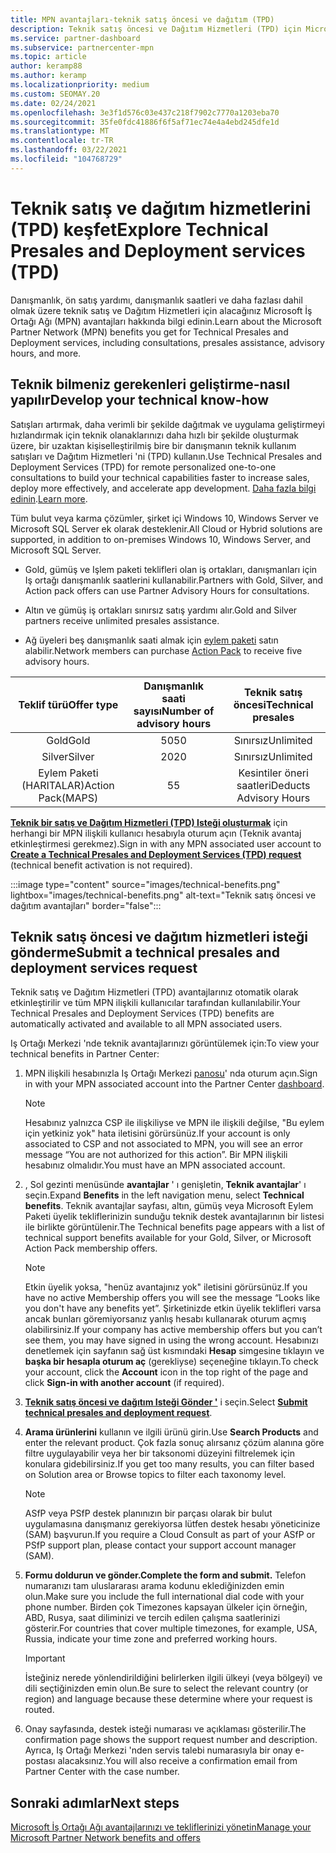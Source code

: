 ```yaml
---
title: MPN avantajları-teknik satış öncesi ve dağıtım (TPD)
description: Teknik satış öncesi ve Dağıtım Hizmetleri (TPD) için Microsoft İş Ortağı Ağı (MPN) avantajları hakkında bilgi edinin
ms.service: partner-dashboard
ms.subservice: partnercenter-mpn
ms.topic: article
author: keramp88
ms.author: keramp
ms.localizationpriority: medium
ms.custom: SEOMAY.20
ms.date: 02/24/2021
ms.openlocfilehash: 3e3f1d576c03e437c218f7902c7770a1203eba70
ms.sourcegitcommit: 35fe0fdc41886f6f5af71ec74e4a4ebd245dfe1d
ms.translationtype: MT
ms.contentlocale: tr-TR
ms.lasthandoff: 03/22/2021
ms.locfileid: "104768729"
---
```

# <a name="explore-technical-presales-and-deployment-services-tpd"></a><span data-ttu-id="eea7a-103">Teknik satış ve dağıtım hizmetlerini (TPD) keşfet</span><span class="sxs-lookup"><span data-stu-id="eea7a-103">Explore Technical Presales and Deployment services (TPD)</span></span> 

<span data-ttu-id="eea7a-104">Danışmanlık, ön satış yardımı, danışmanlık saatleri ve daha fazlası dahil olmak üzere teknik satış ve Dağıtım Hizmetleri için alacağınız Microsoft İş Ortağı Ağı (MPN) avantajları hakkında bilgi edinin.</span><span class="sxs-lookup"><span data-stu-id="eea7a-104">Learn about the Microsoft Partner Network (MPN) benefits you get for Technical Presales and Deployment services, including consultations, presales assistance, advisory hours, and more.</span></span>

## <a name="develop-your-technical-know-how"></a><span data-ttu-id="eea7a-105">Teknik bilmeniz gerekenleri geliştirme-nasıl yapılır</span><span class="sxs-lookup"><span data-stu-id="eea7a-105">Develop your technical know-how</span></span>

<span data-ttu-id="eea7a-106">Satışları artırmak, daha verimli bir şekilde dağıtmak ve uygulama geliştirmeyi hızlandırmak için teknik olanaklarınızı daha hızlı bir şekilde oluşturmak üzere, bir uzaktan kişiselleştirilmiş bire bir danışmanın teknik kullanım satışları ve Dağıtım Hizmetleri 'ni (TPD) kullanın.</span><span class="sxs-lookup"><span data-stu-id="eea7a-106">Use Technical Presales and Deployment Services (TPD) for remote personalized one-to-one consultations to build your technical capabilities faster to increase sales, deploy more effectively, and accelerate app development.</span></span> <span data-ttu-id="eea7a-107">[Daha fazla bilgi edinin](https://aka.ms/TPD).</span><span class="sxs-lookup"><span data-stu-id="eea7a-107">[Learn more](https://aka.ms/TPD).</span></span>

<span data-ttu-id="eea7a-108">Tüm bulut veya karma çözümler, şirket içi Windows 10, Windows Server ve Microsoft SQL Server ek olarak desteklenir.</span><span class="sxs-lookup"><span data-stu-id="eea7a-108">All Cloud or Hybrid solutions are supported, in addition to on-premises Windows 10, Windows Server, and Microsoft SQL Server.</span></span> 

- <span data-ttu-id="eea7a-109">Gold, gümüş ve Işlem paketi teklifleri olan iş ortakları, danışmanları için Iş ortağı danışmanlık saatlerini kullanabilir.</span><span class="sxs-lookup"><span data-stu-id="eea7a-109">Partners with Gold, Silver, and Action pack offers can use Partner Advisory Hours for consultations.</span></span> 

- <span data-ttu-id="eea7a-110">Altın ve gümüş iş ortakları sınırsız satış yardımı alır.</span><span class="sxs-lookup"><span data-stu-id="eea7a-110">Gold and Silver partners receive unlimited presales assistance.</span></span> 

- <span data-ttu-id="eea7a-111">Ağ üyeleri beş danışmanlık saati almak için [eylem paketi](https://partner.microsoft.com/membership/action-pack) satın alabilir.</span><span class="sxs-lookup"><span data-stu-id="eea7a-111">Network members can purchase [Action Pack](https://partner.microsoft.com/membership/action-pack) to receive five advisory hours.</span></span>  

|     <span data-ttu-id="eea7a-112">Teklif türü</span><span class="sxs-lookup"><span data-stu-id="eea7a-112">Offer type</span></span>    | <span data-ttu-id="eea7a-113">Danışmanlık saati sayısı</span><span class="sxs-lookup"><span data-stu-id="eea7a-113">Number of advisory hours</span></span> |   <span data-ttu-id="eea7a-114">Teknik satış öncesi</span><span class="sxs-lookup"><span data-stu-id="eea7a-114">Technical presales</span></span>   |
|:-----------------:|:------------------------:|:----------------------:|
|        <span data-ttu-id="eea7a-115">Gold</span><span class="sxs-lookup"><span data-stu-id="eea7a-115">Gold</span></span>       |            <span data-ttu-id="eea7a-116">50</span><span class="sxs-lookup"><span data-stu-id="eea7a-116">50</span></span>            |        <span data-ttu-id="eea7a-117">Sınırsız</span><span class="sxs-lookup"><span data-stu-id="eea7a-117">Unlimited</span></span>       |
|       <span data-ttu-id="eea7a-118">Silver</span><span class="sxs-lookup"><span data-stu-id="eea7a-118">Silver</span></span>      |            <span data-ttu-id="eea7a-119">20</span><span class="sxs-lookup"><span data-stu-id="eea7a-119">20</span></span>            |        <span data-ttu-id="eea7a-120">Sınırsız</span><span class="sxs-lookup"><span data-stu-id="eea7a-120">Unlimited</span></span>       |
| <span data-ttu-id="eea7a-121">Eylem Paketi (HARITALAR)</span><span class="sxs-lookup"><span data-stu-id="eea7a-121">Action Pack(MAPS)</span></span> |             <span data-ttu-id="eea7a-122">5</span><span class="sxs-lookup"><span data-stu-id="eea7a-122">5</span></span>            | <span data-ttu-id="eea7a-123">Kesintiler öneri saatleri</span><span class="sxs-lookup"><span data-stu-id="eea7a-123">Deducts Advisory Hours</span></span> |

<span data-ttu-id="eea7a-124">**[Teknik bir satış ve Dağıtım Hizmetleri (TPD) Isteği oluşturmak](https://partner.microsoft.com/dashboard/mpn/membership/benefits/technical/createadvisoryhours-servicerequest)** için herhangi bir MPN ilişkili kullanıcı hesabıyla oturum açın (Teknik avantaj etkinleştirmesi gerekmez).</span><span class="sxs-lookup"><span data-stu-id="eea7a-124">Sign in with any MPN associated user account to **[Create a Technical Presales and Deployment Services (TPD) request](https://partner.microsoft.com/dashboard/mpn/membership/benefits/technical/createadvisoryhours-servicerequest)** (technical benefit activation is not required).</span></span>

:::image type="content" source="images/technical-benefits.png" lightbox="images/technical-benefits.png" alt-text="Teknik satış öncesi ve dağıtım avantajları" border="false":::

## <a name="submit-a-technical-presales-and-deployment-services-request"></a><span data-ttu-id="eea7a-126">Teknik satış öncesi ve dağıtım hizmetleri isteği gönderme</span><span class="sxs-lookup"><span data-stu-id="eea7a-126">Submit a technical presales and deployment services request</span></span> 

<span data-ttu-id="eea7a-127">Teknik satış ve Dağıtım Hizmetleri (TPD) avantajlarınız otomatik olarak etkinleştirilir ve tüm MPN ilişkili kullanıcılar tarafından kullanılabilir.</span><span class="sxs-lookup"><span data-stu-id="eea7a-127">Your Technical Presales and Deployment Services (TPD) benefits are automatically activated and available to all MPN associated users.</span></span> 

<span data-ttu-id="eea7a-128">Iş Ortağı Merkezi 'nde teknik avantajlarınızı görüntülemek için:</span><span class="sxs-lookup"><span data-stu-id="eea7a-128">To view your technical benefits in Partner Center:</span></span>

1. <span data-ttu-id="eea7a-129">MPN ilişkili hesabınızla Iş Ortağı Merkezi [panosu](https://partner.microsoft.com/dashboard)' nda oturum açın.</span><span class="sxs-lookup"><span data-stu-id="eea7a-129">Sign in with your MPN associated account into the Partner Center [dashboard](https://partner.microsoft.com/dashboard).</span></span> 

   > [!NOTE]
   > <span data-ttu-id="eea7a-130">Hesabınız yalnızca CSP ile ilişkiliyse ve MPN ile ilişkili değilse, "Bu eylem için yetkiniz yok" hata iletisini görürsünüz.</span><span class="sxs-lookup"><span data-stu-id="eea7a-130">If your account is only associated to CSP and not associated to MPN, you will see an error message “You are not authorized for this action”.</span></span> <span data-ttu-id="eea7a-131">Bir MPN ilişkili hesabınız olmalıdır.</span><span class="sxs-lookup"><span data-stu-id="eea7a-131">You must have an MPN associated account.</span></span>

2. <span data-ttu-id="eea7a-132">, Sol gezinti menüsünde **avantajlar** ' ı genişletin, **Teknik avantajlar**' ı seçin.</span><span class="sxs-lookup"><span data-stu-id="eea7a-132">Expand **Benefits** in the left navigation menu, select **Technical benefits**.</span></span> <span data-ttu-id="eea7a-133">Teknik avantajlar sayfası, altın, gümüş veya Microsoft Eylem Paketi üyelik tekliflerinizin sunduğu teknik destek avantajlarının bir listesi ile birlikte görüntülenir.</span><span class="sxs-lookup"><span data-stu-id="eea7a-133">The Technical benefits page appears with a list of technical support benefits available for your Gold, Silver, or Microsoft Action Pack membership offers.</span></span> 

   > [!NOTE]
   > <span data-ttu-id="eea7a-134">Etkin üyelik yoksa, "henüz avantajınız yok" iletisini görürsünüz.</span><span class="sxs-lookup"><span data-stu-id="eea7a-134">If you have no active Membership offers you will see the message “Looks like you don't have any benefits yet”.</span></span> <span data-ttu-id="eea7a-135">Şirketinizde etkin üyelik teklifleri varsa ancak bunları göremiyorsanız yanlış hesabı kullanarak oturum açmış olabilirsiniz.</span><span class="sxs-lookup"><span data-stu-id="eea7a-135">If your company has active membership offers but you can’t see them, you may have signed in using the wrong account.</span></span> <span data-ttu-id="eea7a-136">Hesabınızı denetlemek için sayfanın sağ üst kısmındaki **Hesap** simgesine tıklayın ve **başka bir hesapla oturum aç** (gerekliyse) seçeneğine tıklayın.</span><span class="sxs-lookup"><span data-stu-id="eea7a-136">To check your account, click the **Account** icon in the top right of the page and click **Sign-in with another account** (if required).</span></span>

3. <span data-ttu-id="eea7a-137">**[Teknik satış öncesi ve dağıtım Isteği Gönder '](https://partner.microsoft.com/dashboard/mpn/membership/benefits/technical/createadvisoryhours-servicerequest)** i seçin.</span><span class="sxs-lookup"><span data-stu-id="eea7a-137">Select **[Submit technical presales and deployment request](https://partner.microsoft.com/dashboard/mpn/membership/benefits/technical/createadvisoryhours-servicerequest)**.</span></span>

4. <span data-ttu-id="eea7a-138">**Arama ürünlerini** kullanın ve ilgili ürünü girin.</span><span class="sxs-lookup"><span data-stu-id="eea7a-138">Use **Search Products** and enter the relevant product.</span></span> <span data-ttu-id="eea7a-139">Çok fazla sonuç alırsanız çözüm alanına göre filtre uygulayabilir veya her bir taksonomi düzeyini filtrelemek için konulara gidebilirsiniz.</span><span class="sxs-lookup"><span data-stu-id="eea7a-139">If you get too many results, you can filter based on Solution area or Browse topics to filter each taxonomy level.</span></span>

   > [!NOTE]
   > <span data-ttu-id="eea7a-140">ASfP veya PSfP destek planınızın bir parçası olarak bir bulut uygulamasına danışmanız gerekiyorsa lütfen destek hesabı yöneticinize (SAM) başvurun.</span><span class="sxs-lookup"><span data-stu-id="eea7a-140">If you require a Cloud Consult as part of your ASfP or PSfP support plan, please contact your support account manager (SAM).</span></span>

5. <span data-ttu-id="eea7a-141">**Formu doldurun ve gönder.**</span><span class="sxs-lookup"><span data-stu-id="eea7a-141">**Complete the form and submit.**</span></span> <span data-ttu-id="eea7a-142">Telefon numaranızı tam uluslararası arama kodunu eklediğinizden emin olun.</span><span class="sxs-lookup"><span data-stu-id="eea7a-142">Make sure you include the full international dial code with your phone number.</span></span> <span data-ttu-id="eea7a-143">Birden çok Timezones kapsayan ülkeler için örneğin, ABD, Rusya, saat diliminizi ve tercih edilen çalışma saatlerinizi gösterir.</span><span class="sxs-lookup"><span data-stu-id="eea7a-143">For countries that cover multiple timezones,  for example, USA, Russia, indicate your time zone and preferred working hours.</span></span>

   > [!IMPORTANT]
   > <span data-ttu-id="eea7a-144">İsteğiniz nerede yönlendirildiğini belirlerken ilgili ülkeyi (veya bölgeyi) ve dili seçtiğinizden emin olun.</span><span class="sxs-lookup"><span data-stu-id="eea7a-144">Be sure to select the relevant country (or region) and language because these determine where your request is routed.</span></span>

6. <span data-ttu-id="eea7a-145">Onay sayfasında, destek isteği numarası ve açıklaması gösterilir.</span><span class="sxs-lookup"><span data-stu-id="eea7a-145">The confirmation page shows the support request number and description.</span></span> <span data-ttu-id="eea7a-146">Ayrıca, Iş Ortağı Merkezi 'nden servis talebi numarasıyla bir onay e-postası alacaksınız.</span><span class="sxs-lookup"><span data-stu-id="eea7a-146">You will also receive a confirmation email from Partner Center with the case number.</span></span>

## <a name="next-steps"></a><span data-ttu-id="eea7a-147">Sonraki adımlar</span><span class="sxs-lookup"><span data-stu-id="eea7a-147">Next steps</span></span>

[<span data-ttu-id="eea7a-148">Microsoft İş Ortağı Ağı avantajlarınızı ve tekliflerinizi yönetin</span><span class="sxs-lookup"><span data-stu-id="eea7a-148">Manage your Microsoft Partner Network benefits and offers</span></span>](manage-your-partner-network-benefits.md)
